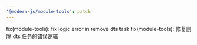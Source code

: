 ```yaml
---
'@modern-js/module-tools': patch
---
```


fix(module-tools): fix logic error in remove dts task
fix(module-tools): 修复删除 dts 任务的错误逻辑
